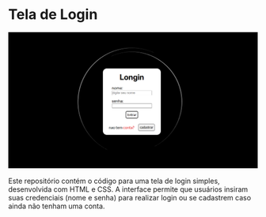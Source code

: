 # Tela de Login
<img src="imagem/design.png">

Este repositório contém o código para uma tela de login simples, desenvolvida com HTML e CSS. A interface permite que usuários insiram suas credenciais (nome e senha) para realizar login ou se cadastrem caso ainda não tenham uma conta.